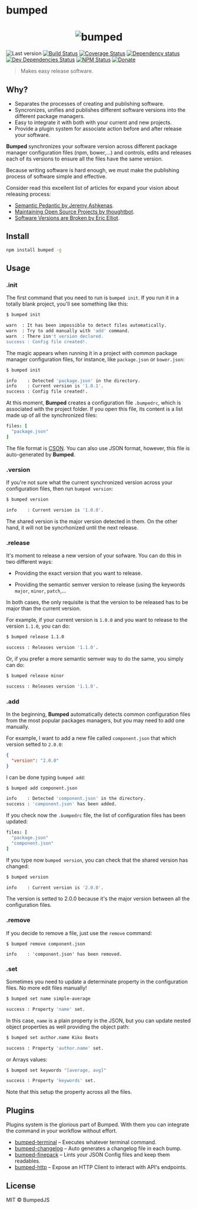 # bumped

<h1 align="center">
  <img src="http://g.recordit.co/o7FToAr1Gf.gif" alt="bumped">
</h1>

![Last version](https://img.shields.io/github/tag/bumped/bumped.svg?style=flat-square)
[![Build Status](http://img.shields.io/travis/bumped/bumped/master.svg?style=flat-square)](https://travis-ci.org/bumped/bumped)
[![Coverage Status](https://img.shields.io/coveralls/bumped/bumped.svg?style=flat-square)](https://coveralls.io/github/bumped/bumped)
[![Dependency status](http://img.shields.io/david/bumped/bumped.svg?style=flat-square)](https://david-dm.org/bumped/bumped)
[![Dev Dependencies Status](http://img.shields.io/david/dev/bumped/bumped.svg?style=flat-square)](https://david-dm.org/bumped/bumped#info=devDependencies)
[![NPM Status](http://img.shields.io/npm/dm/bumped.svg?style=flat-square)](https://www.npmjs.org/package/bumped)
[![Donate](https://img.shields.io/badge/donate-paypal-blue.svg?style=flat-square)](https://paypal.me/kikobeats)

> Makes easy release software.

## Why?

- Separates the processes of creating and publishing software.
- Syncronizes, unifies and publishes different software versions into the different package managers.
- Easy to integrate it with both with your current and new projects.
- Provide a plugin system for associate action before and after release your software.

**Bumped** synchronizes your software version across different package manager configuration files (npm, bower,...) and controls, edits and releases each of its versions to ensure all the files have the same version.

Because writing software is hard enough, we must make the publishing process of software simple and effective.

Consider read this excellent list of articles for expand your vision about releasing process:

* [Semantic Pedantic by Jeremy Ashkenas](https://gist.github.com/jashkenas/cbd2b088e20279ae2c8e).
* [Maintaining Open Source Projects by thoughtbot](https://robots.thoughtbot.com/maintaining-open-source-projects-versioning).
* [Software Versions are Broken by Eric Elliot](https://medium.com/javascript-scene/software-versions-are-broken-3d2dc0da0783#.wvzd0qcp8).

## Install

```bash
npm install bumped -g
```

## Usage

### .init

The first command that you need to run is `bumped init`. If you run it in a totally blank project, you'll see something like this:

```bash
$ bumped init

warn  : It has been impossible to detect files automatically.
warn  : Try to add manually with 'add' command.
warn  : There isn't version declared.
success : Config file created!.
```

The magic appears when running it in a project with common package manager configuration files, for instance, like `package.json` or `bower.json`:

```bash
$ bumped init

info	: Detected 'package.json' in the directory.
info	: Current version is '1.0.1'.
success	: Config file created!.
```

At this moment, **Bumped** creates a configuration file `.bumpedrc`, which is associated with the project folder. If you open this file, its content is a list made up of all the synchronized files:

```cson
files: [
  "package.json"
]
```

The file format is [CSON](https://github.com/bevry/cson). You can also use JSON format, however, this file is auto-generated by **Bumped**.

### .version

If you're not sure what the current synchronized version across your configuration files, then run `bumped version`:

```bash
$ bumped version

info	: Current version is '1.0.0'.
```

The shared version is the major version detected in them. On the other hand, it will not be syncrhonized until the next release.

### .release

It's moment to release a new version of your sofware. You can do this in two different ways:

- Providing the exact version that you want to release.

- Providing the semantic semver version to release (using the keywords `major`, `minor`, `patch`,...

In both cases, the only requisite is that the version to be released has to be major than the current version.

For example, if your current version is `1.0.0` and you want to release to the version `1.1.0`, you can do:

```bash
$ bumped release 1.1.0

success	: Releases version '1.1.0'.
```

Or, if you prefer a more semantic semver way to do the same, you simply can do:

```bash
$ bumped release minor

success	: Releases version '1.1.0'.
```

### .add

In the beginning, **Bumped** automatically detects common configuration files from the most popular packages managers, but you may need to add one manually.

For example, I want to add a new file called `component.json` that which version setted to `2.0.0`:

```json
{
  "version": "2.0.0"
}
```

I can be done typing `bumped add`:

```bash
$ bumped add component.json

info    : Detected 'component.json' in the directory.
success	: 'component.json' has been added.
```

If you check now the `.bumpedrc` file, the list of configuration files has been updated:

```cson
files: [
  "package.json"
  "component.json"
]
```

If you type now `bumped version`, you can check that the shared version has changed:

```bash
$ bumped version

info	: Current version is '2.0.0'.
```

The version is setted to 2.0.0 because it's the major version between all the configuration files.

### .remove

If you decide to remove a file, just use the `remove` command:

```
$ bumped remove component.json

info	: 'component.json' has been removed.
```

### .set

Sometimes you need to update a determinate property in the configuration files. No more edit files manually!

```bash
$ bumped set name simple-average

success : Property 'name' set.
```

In this case, `name` is a plain property in the JSON, but you can update nested object properties as well providing the object path:

```bash
$ bumped set author.name Kiko Beats

success : Property 'author.name' set.
```

or Arrays values:

```bash
$ bumped set keywords "[average, avg]"

success	: Property 'keywords' set.
```

Note that this setup the property across all the files.

## Plugins

Plugins system is the glorious part of Bumped. With them you can integrate the command in your workflow without effort.

* [bumped-terminal](https://github.com/bumped/bumped-terminal) – Executes whatever terminal command.
* [bumped-changelog](https://github.com/bumped/bumped-changelog) – Auto generates a changelog file in each bump.
* [bumped-finepack](https://github.com/bumped/bumped-finepack) – Lints your JSON Config files and keep them readables.
* [bumped-http](https://github.com/bumped/bumped-http) – Expose an HTTP Client to interact with API's endpoints.

## License

MIT © BumpedJS
